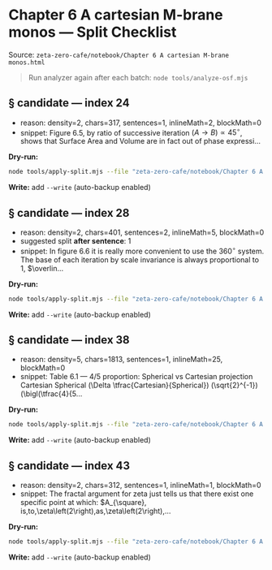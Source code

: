 # Chapter 6 A cartesian M-brane monos — Split Checklist

Source: `zeta-zero-cafe/notebook/Chapter 6 A cartesian M-brane monos.html`

> Run analyzer again after each batch:
> `node tools/analyze-osf.mjs`

## § candidate — index 24
- reason: density=2, chars=317, sentences=1, inlineMath=2, blockMath=0
- snippet: Figure 6.5, by ratio of successive iteration $\left(A\rightarrow B\right)\propto45^\circ$, shows that Surface Area and Volume are in fact out of phase expressi…

**Dry-run:**
```bash
node tools/apply-split.mjs --file "zeta-zero-cafe/notebook/Chapter 6 A cartesian M-brane monos.html" --index 24
```
**Write:** add `--write` (auto-backup enabled)

## § candidate — index 28
- reason: density=2, chars=401, sentences=2, inlineMath=5, blockMath=0
- suggested split **after sentence**: 1
- snippet: In figure 6.6 it is really more convenient to use the $360^\circ$ system. The base of each iteration by scale invariance is always proportional to 1, $\overlin…

**Dry-run:**
```bash
node tools/apply-split.mjs --file "zeta-zero-cafe/notebook/Chapter 6 A cartesian M-brane monos.html" --index 28 --sentence 1
```
**Write:** add `--write` (auto-backup enabled)

## § candidate — index 38
- reason: density=5, chars=1813, sentences=1, inlineMath=25, blockMath=0
- snippet: Table 6.1 — 4/5 proportion: Spherical vs Cartesian projection Cartesian Spherical \(\Delta \tfrac{Cartesian}{Spherical}\) \(\sqrt{2}^{-1}\) \(\bigl(\tfrac{4}{5…

**Dry-run:**
```bash
node tools/apply-split.mjs --file "zeta-zero-cafe/notebook/Chapter 6 A cartesian M-brane monos.html" --index 38
```
**Write:** add `--write` (auto-backup enabled)

## § candidate — index 43
- reason: density=2, chars=312, sentences=1, inlineMath=1, blockMath=0
- snippet: The fractal argument for zeta just tells us that there exist one specific point at which: $A_{\square}\, is\,to\,\zeta\left(2\right)\,as\,\zeta\left(2\right)\,…

**Dry-run:**
```bash
node tools/apply-split.mjs --file "zeta-zero-cafe/notebook/Chapter 6 A cartesian M-brane monos.html" --index 43
```
**Write:** add `--write` (auto-backup enabled)
